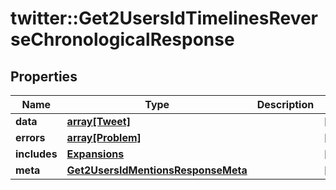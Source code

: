 # twitter::Get2UsersIdTimelinesReverseChronologicalResponse


## Properties
Name | Type | Description | Notes
------------ | ------------- | ------------- | -------------
**data** | [**array[Tweet]**](Tweet.md) |  | [optional] 
**errors** | [**array[Problem]**](Problem.md) |  | [optional] 
**includes** | [**Expansions**](Expansions.md) |  | [optional] 
**meta** | [**Get2UsersIdMentionsResponseMeta**](Get2UsersIdMentionsResponse_meta.md) |  | [optional] 



